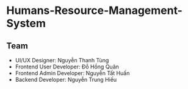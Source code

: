 # Humans-Resource-Management-System
## Team
- UI/UX Designer: Nguyễn Thanh Tùng
- Frontend User Developer: Đỗ Hồng Quân
- Frontend Admin Developer: Nguyễn Tất Huấn
- Backend Developer: Nguyễn Trung Hiếu